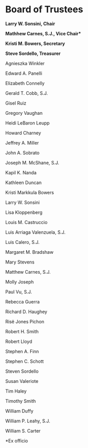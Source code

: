 Board of Trustees
=================

**Larry W. Sonsini, Chair**

**Mathhew Carnes, S.J., Vice Chair\***

**Kristi M. Bowers, Secretary**

**Steve Sordello, Treasurer**

Agnieszka Winkler

Edward A. Panelli

Elizabeth Connelly

Gerald T. Cobb, S.J.

Gisel Ruiz

Gregory Vaughan

Heidi LeBaron Leupp

Howard Charney

Jeffrey A. Miller

John A. Sobrato

Joseph M. McShane, S.J.

Kapil K. Nanda

Kathleen Duncan

Kristi Markkula Bowers

Larry W. Sonsini

Lisa Kloppenberg

Louis M. Castruccio

Luis Arriaga Valenzuela, S.J.

Luis Calero, S.J.

Margaret M. Bradshaw

Mary Stevens

Matthew Carnes, S.J.

Molly Joseph

Paul Vu, S.J.

Rebecca Guerra

Richard D. Haughey

Risë Jones Pichon

Robert H. Smith

Robert Lloyd

Stephen A. Finn

Stephen C. Schott

Steven Sordello

Susan Valeriote

Tim Haley

Timothy Smith

William Duffy

William P. Leahy, S.J.

William S. Carter

\*Ex officio
